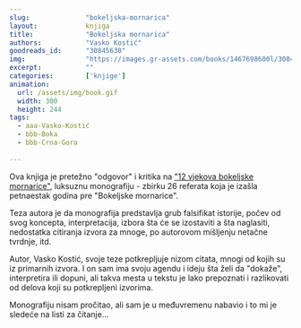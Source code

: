 ```yaml
---
slug:              "bokeljska-mornarica"
layout:            knjiga
title:             "Bokeljska mornarica"
authors:           "Vasko Kostić"
goodreads_id:      "30845630"
img:               "https://images.gr-assets.com/books/1467698600l/30845630.jpg"
excerpt:           ""
categories:        ['knjige']
animation:
  url: /assets/img/book.gif
  width: 300
  height: 244
tags:
  - aaa-Vasko-Kostić
  - bbb-Boka
  - bbb-Crna-Gora
  
---
```


Ova knjiga je pretežno "odgovor" i kritika na <a href="/knjige/12-vjekova-bokeljske-mornarice/">"12 vjekova bokeljske 
mornarice"</a>, luksuznu monografiju - zbirku 26 referata koja je izašla petnaestak godina pre "Bokeljske mornarice".

Teza autora je da monografija predstavlja grub falsifikat istorije, počev od svog koncepta, interpretacija, izbora šta 
će se izostaviti a šta naglasiti, nedostatka citiranja izvora za mnoge, po autorovom mišljenju netačne tvrdnje, itd.

Autor, Vasko Kostić, svoje teze potkrepljuje nizom citata, mnogi od kojih su iz primarnih izvora. I on sam ima svoju 
agendu i ideju šta želi da "dokaže", interpretira ili dopuni, ali takva mesta u tekstu je lako prepoznati i razlikovati 
od delova koji su potkrepljeni izvorima.

Monografiju nisam pročitao, ali sam je u međuvremenu nabavio i to mi je sledeće na listi za čitanje...